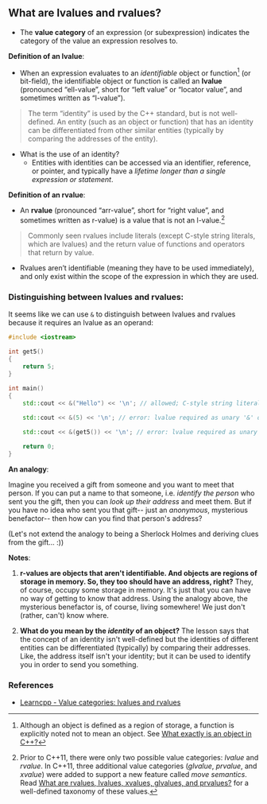 ## What are lvalues and rvalues?
* The **value category** of an expression (or subexpression) indicates the category of the value an expression resolves to.

**Definition of an lvalue**:
* When an expression evaluates to an *identifiable* object or function[^1^] (or bit-field), the identifiable object or function is called an **lvalue** (pronounced “ell-value”, short for “left value” or “locator value”, and sometimes written as “l-value”).
> The term “identity” is used by the C++ standard, but is not well-defined. An entity (such as an object or function) that has an identity can be differentiated from other similar entities (typically by comparing the addresses of the entity).
* What is the use of an identity?
    * Entities with identities can be accessed via an identifier, reference, or pointer, and typically have a *lifetime longer than a single expression or statement*.

**Definition of an rvalue**:
* An **rvalue** (pronounced “arr-value”, short for “right value”, and sometimes written as r-value) is a value that is not an l-value.[^2^]
> Commonly seen rvalues include literals (except C-style string literals, which are lvalues) and the return value of functions and operators that return by value.
* Rvalues aren’t identifiable (meaning they have to be used immediately), and only exist within the scope of the expression in which they are used.


### Distinguishing between lvalues and rvalues:

It seems like we can use `&` to distinguish between lvalues and rvalues because it requires an lvalue as an operand:


```cpp
#include <iostream>

int get5()
{
    return 5;
}

int main()
{        
    std::cout << &("Hello") << '\n'; // allowed; C-style string literals are lvalues!        
    
    std::cout << &(5) << '\n'; // error: lvalue required as unary '&' operand

    std::cout << &(get5()) << '\n'; // error: lvalue required as unary '&' operand

    return 0;
}

```

**An analogy**:

Imagine you received a gift from someone and you want to meet that person. If you can put a name to that someone, i.e. *identify the person* who sent you the gift, then you can *look up their address* and meet them. But if you have no idea who sent you that gift-- just an *anonymous*, mysterious benefactor-- then how can you find that person's address?

(Let's not extend the analogy to being a Sherlock Holmes and deriving clues from the gift... :))

**Notes**:
1. **r-values are objects that aren't identifiable. And objects are regions of storage in memory. So, they too should have an address, right?** They, of course, occupy some storage in memory. It's just that you can have no way of getting to know that address. Using the analogy above, the mysterious benefactor is, of course, living somewhere! We just don't (rather, can't) know where.

2. **What do you mean by the *identity* of an object?** The lesson says that the concept of an identity isn't well-defined but the identities of different entities can be differentiated (typically) by comparing their addresses. Like, the address itself isn't your identity; but it can be used to identify you in order to send you something.

### References
* [Learncpp - Value categories: lvalues and rvalues](https://www.learncpp.com/cpp-tutorial/value-categories-lvalues-and-rvalues/)

[^1^]: Although an object is defined as a region of storage, a function is explicitly noted not to mean an object. See [What exactly is an object in C++?](https://stackoverflow.com/questions/43946981/what-is-exactly-an-object-in-c#:~:text=An%20object%20in%20C%2B%2B%20can,i%20is%20an%20object.)
[^2^]: Prior to C++11, there were only two possible value categories: *lvalue* and *rvalue*. In C++11, three additional value categories (*glvalue*, *prvalue*, and *xvalue*) were added to support a new feature called *move semantics*. Read [What are rvalues, lvalues, xvalues, glvalues, and prvalues?](https://stackoverflow.com/a/3601748) for a well-defined taxonomy of these values.

